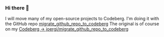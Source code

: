 ### Hi there 👋

I will move many of my open-source projects to Codeberg.
I'm doing it with the GitHub repo [migrate_github_repo_to_codeberg](https://github.com/joergi/migrate_github_repo_to_codeberg)
The original is of course on my [Codeberg -> joergi/migrate_github_repo_to_codeberg](https://codeberg.org/joergi/migrate_github_repo_to_codeberg)

<!--
**joergi/joergi** is a ✨ _special_ ✨ repository because its `README.md` (this file) appears on your GitHub profile.

Here are some ideas to get you started:

- 🔭 I’m currently working on ...
- 🌱 I’m currently learning ...
- 👯 I’m looking to collaborate on ...
- 🤔 I’m looking for help with ...
- 💬 Ask me about ...
- 📫 How to reach me: ...
- 😄 Pronouns: ...
- ⚡ Fun fact: ...
-->


